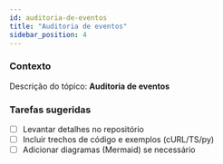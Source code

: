 ```yaml
---
id: auditoria-de-eventos
title: "Auditoria de eventos"
sidebar_position: 4
---
```


<!-- Conteúdo inicial (stub). Preencha com detalhes do projeto. -->

### Contexto
Descrição do tópico: **Auditoria de eventos**

### Tarefas sugeridas
- [ ] Levantar detalhes no repositório
- [ ] Incluir trechos de código e exemplos (cURL/TS/py)
- [ ] Adicionar diagramas (Mermaid) se necessário